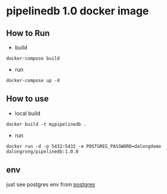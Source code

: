 # pipelinedb 1.0 docker image


## How to Run

* build

```code
docker-compose build
```

* run

```code
docker-compose up -d
```

## How to use

* local build

```code
docker build -t mypipelinedb .
```

* run

```code
docker run -d -p 5432:5432 -e POSTGRES_PASSWORD=dalongdemo dalongrong/pipelinedb:1.0.0
```

## env

just see postgres env from
[postgres](https://hub.docker.com/r/_/postgres/)